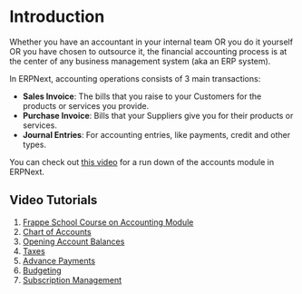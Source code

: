 
# Introduction


Whether you have an accountant in your internal team OR you do it yourself OR you have chosen to outsource it, the financial accounting process is at the center of any business management system (aka an ERP system).


In ERPNext, accounting operations consists of 3 main transactions:


* **Sales Invoice**: The bills that you raise to your Customers for the products or services you provide.
* **Purchase Invoice**: Bills that your Suppliers give you for their products or services.
* **Journal Entries**: For accounting entries, like payments, credit and other types.


You can check out [this video](https://www.youtube.com/watch?v=5wjollWN0OA) for a run down of the accounts module in ERPNext.


## Video Tutorials


1. [Frappe School Course on Accounting Module](https://frappe.school/courses/erpnext-accounting)
2. [Chart of Accounts](https://docs.erpnext.com/docs/v13/user/videos/learn/chart-of-accounts.html)
3. [Opening Account Balances](https://docs.erpnext.com/docs/v13/user/videos/learn/opening-account-balances.html)
4. [Taxes](https://docs.erpnext.com/docs/v13/user/videos/learn/taxes.html)
5. [Advance Payments](https://docs.erpnext.com/docs/v13/user/videos/learn/advance-payments.html)
6. [Budgeting](https://docs.erpnext.com/docs/v13/user/videos/learn/budgeting.html)
7. [Subscription Management](https://docs.erpnext.com/docs/v13/user/videos/learn/subscription.html)


